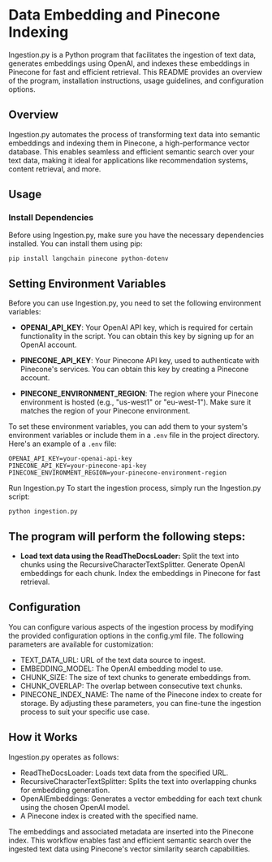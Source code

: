 # Data Embedding and Pinecone Indexing


Ingestion.py is a Python program that facilitates the ingestion of text data, generates embeddings using OpenAI, and indexes these embeddings in Pinecone for fast and efficient retrieval. This README provides an overview of the program, installation instructions, usage guidelines, and configuration options.

## Overview

Ingestion.py automates the process of transforming text data into semantic embeddings and indexing them in Pinecone, a high-performance vector database. This enables seamless and efficient semantic search over your text data, making it ideal for applications like recommendation systems, content retrieval, and more.

## Usage

### Install Dependencies

Before using Ingestion.py, make sure you have the necessary dependencies installed. You can install them using pip:

```shell
pip install langchain pinecone python-dotenv
````


## Setting Environment Variables

Before you can use Ingestion.py, you need to set the following environment variables:

- **OPENAI_API_KEY**: Your OpenAI API key, which is required for certain functionality in the script. You can obtain this key by signing up for an OpenAI account.

- **PINECONE_API_KEY**: Your Pinecone API key, used to authenticate with Pinecone's services. You can obtain this key by creating a Pinecone account.

- **PINECONE_ENVIRONMENT_REGION**: The region where your Pinecone environment is hosted (e.g., "us-west1" or "eu-west-1"). Make sure it matches the region of your Pinecone environment.

To set these environment variables, you can add them to your system's environment variables or include them in a `.env` file in the project directory. Here's an example of a `.env` file:

```plaintext
OPENAI_API_KEY=your-openai-api-key
PINECONE_API_KEY=your-pinecone-api-key
PINECONE_ENVIRONMENT_REGION=your-pinecone-environment-region
```



Run Ingestion.py
To start the ingestion process, simply run the Ingestion.py script:

```shell
python ingestion.py
```
## The program will perform the following steps:

- **Load text data using the ReadTheDocsLoader:**
Split the text into chunks using the RecursiveCharacterTextSplitter.
Generate OpenAI embeddings for each chunk.
Index the embeddings in Pinecone for fast retrieval.
## Configuration
You can configure various aspects of the ingestion process by modifying the provided configuration options in the config.yml file. The following parameters are available for customization:

- TEXT_DATA_URL: URL of the text data source to ingest.
- EMBEDDING_MODEL: The OpenAI embedding model to use.
- CHUNK_SIZE: The size of text chunks to generate embeddings from.
- CHUNK_OVERLAP: The overlap between consecutive text chunks.
- PINECONE_INDEX_NAME: The name of the Pinecone index to create for storage.
By adjusting these parameters, you can fine-tune the ingestion process to suit your specific use case.

## How it Works
Ingestion.py operates as follows:

- ReadTheDocsLoader: Loads text data from the specified URL.
- RecursiveCharacterTextSplitter: Splits the text into overlapping chunks for embedding generation.
- OpenAIEmbeddings: Generates a vector embedding for each text chunk using the chosen OpenAI model.
- A Pinecone index is created with the specified name.

The embeddings and associated metadata are inserted into the Pinecone index.
This workflow enables fast and efficient semantic search over the ingested text data using Pinecone's vector similarity search capabilities.









































